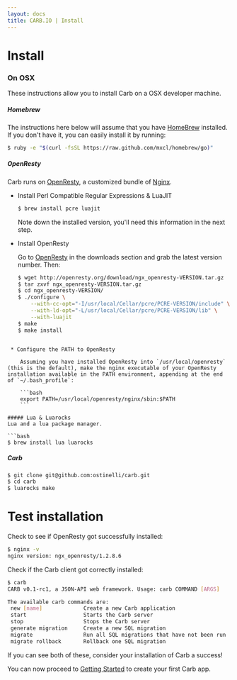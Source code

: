 ```yaml
---
layout: docs
title: CARB.IO | Install
---
```


# Install

### On OSX
These instructions allow you to install Carb on a OSX developer machine.

##### Homebrew
The instructions here below will assume that you have [HomeBrew](http://brew.sh/) installed.
If you don't have it, you can easily install it by running:

```bash
$ ruby -e "$(curl -fsSL https://raw.github.com/mxcl/homebrew/go)"
```

##### OpenResty
Carb runs on [OpenResty](http://openresty.org/), a customized bundle of [Nginx](http://nginx.org/).

 * Install Perl Compatible Regular Expressions & LuaJIT

    ```bash
    $ brew install pcre luajit
    ````
    Note down the installed version, you'll need this information in the next step.

 * Install OpenResty

    Go to [OpenResty](http://openresty.org/) in the downloads section and grab the latest version number. Then:

    ```bash
    $ wget http://openresty.org/download/ngx_openresty-VERSION.tar.gz
    $ tar zxvf ngx_openresty-VERSION.tar.gz
    $ cd ngx_openresty-VERSION/
    $ ./configure \
        --with-cc-opt="-I/usr/local/Cellar/pcre/PCRE-VERSION/include" \
        --with-ld-opt="-L/usr/local/Cellar/pcre/PCRE-VERSION/lib" \
        --with-luajit
    $ make
    $ make install
```

 * Configure the PATH to OpenResty

    Assuming you have installed OpenResty into `/usr/local/openresty` (this is the default), make the nginx executable of your OpenResty installation available in the PATH environment, appending at the end of `~/.bash_profile`:

    ```bash
    export PATH=/usr/local/openresty/nginx/sbin:$PATH
    ```

##### Lua & Luarocks
Lua and a lua package manager.

```bash
$ brew install lua luarocks
```

##### Carb
```bash
$ git clone git@github.com:ostinelli/carb.git
$ cd carb
$ luarocks make
```

# Test installation

Check to see if OpenResty got successfully installed:

```bash
$ nginx -v
nginx version: ngx_openresty/1.2.8.6
```

Check if the Carb client got correctly installed:

```bash
$ carb
CARB v0.1-rc1, a JSON-API web framework. Usage: carb COMMAND [ARGS]

The available carb commands are:
 new [name]             Create a new Carb application
 start                  Starts the Carb server
 stop                   Stops the Carb server
 generate migration     Create a new SQL migration
 migrate                Run all SQL migrations that have not been run
 migrate rollback       Rollback one SQL migration

```

If you can see both of these, consider your installation of Carb a success!

You can now proceed to [Getting Started](/docs/getting_started.html) to create your first Carb app.
